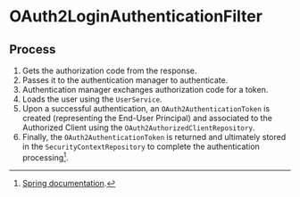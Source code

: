 # OAuth2LoginAuthenticationFilter

## Process

1. Gets the authorization code from the response.
2. Passes it to the authentication manager to authenticate.
3. Authentication manager exchanges authorization code for a token.
4. Loads the user using the `UserService`.
5. Upon a successful authentication, an `OAuth2AuthenticationToken` is created (representing the End-User Principal) and associated to the Authorized Client using the `OAuth2AuthorizedClientRepository`.
6. Finally, the `OAuth2AuthenticationToken` is returned and ultimately stored in the `SecurityContextRepository` to complete the authentication processing[^1].

[^1]: [Spring documentation](https://docs.spring.io/spring-security/site/docs/current/api/org/springframework/security/oauth2/client/web/OAuth2LoginAuthenticationFilter.html).